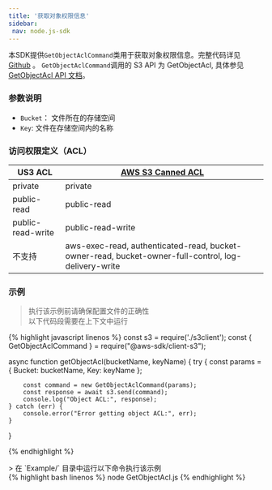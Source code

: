 ```yaml
---
title: '获取对象权限信息'
sidebar:
 nav: node.js-sdk
---
```

本SDK提供`GetObjectAclCommand`类用于获取对象权限信息。完整代码详见 [Github](https://github.com/aws/aws-sdk-js-v3/blob/main/clients/client-s3/src/commands/GetObjectAclCommand.ts) 。
`GetObjectAclCommand`调用的 S3 API 为 GetObjectAcl, 具体参见[GetObjectAcl API 文档](https://docs.aws.amazon.com/AmazonS3/latest/API/API_GetObjectAcl.html)。



### 参数说明
- `Bucket`： 文件所在的存储空间
- `Key`: 文件在存储空间内的名称

### 访问权限定义（ACL）


| US3 ACL           | [AWS S3 Canned ACL](https://docs.aws.amazon.com/AmazonS3/latest/userguide/acl-overview.html#canned-acl) |
| ----------------- | -------------------------------------------- |
| private           | private                                      |
| public-read       | public-read                                  |
| public-read-write | public-read-write                            |
| 不支持            | aws-exec-read, authenticated-read, bucket-owner-read, bucket-owner-full-control, log-delivery-write |



### 示例
> 执行该示例前请确保配置文件的正确性<br>以下代码段需要在上下文中运行

<div class="copyable" markdown="1">
{% highlight javascript linenos %}
const s3 = require('./s3client');
const { GetObjectAclCommand } = require("@aws-sdk/client-s3");

async function getObjectAcl(bucketName, keyName) {
    try {
        const params = {
            Bucket: bucketName,
            Key: keyName
        };

        const command = new GetObjectAclCommand(params);
        const response = await s3.send(command);
        console.log("Object ACL:", response);
    } catch (err) {
        console.error("Error getting object ACL:", err);
    }
}


{% endhighlight %}
</div>
> 在 `Example/` 目录中运行以下命令执行该示例
<div class="copyable" markdown="1">
{% highlight bash linenos %}
node GetObjectAcl.js <bucketName> <keyName>
{% endhighlight %}
</div>
